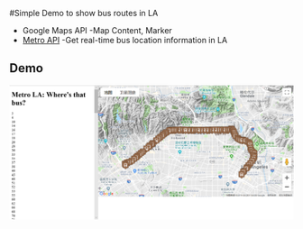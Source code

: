 #Simple Demo to show bus routes in LA
* Google Maps API  -Map Content, Marker
* [Metro API](https://developer.metro.net/introduction/realtime-api-overview/) -Get real-time bus location information in LA
## Demo
![demo](https://github.com/Chuyingl/chuyingwebgis.github.io/blob/master/DEMO.PNG)
